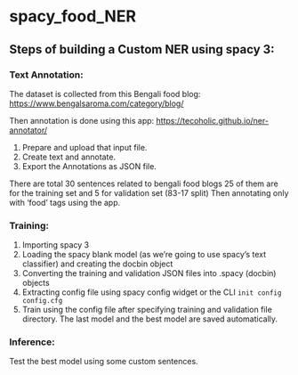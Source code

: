 # spacy_food_NER

## Steps of building a Custom NER using spacy 3:

### Text Annotation:

The dataset is collected from this Bengali food blog:
https://www.bengalsaroma.com/category/blog/

Then annotation is done using this app:
https://tecoholic.github.io/ner-annotator/

1. Prepare and upload that input file.
2. Create text and annotate.
3. Export the Annotations as JSON file. 

There are total 30 sentences related to bengali food blogs
25 of them are for the training set and 5 for validation set (83-17 split)
Then annotating only with ‘food’ tags using the app.

### Training:
1. Importing spacy 3
2. Loading the spacy blank model (as we’re going to use spacy’s text classifier) and creating the docbin object
3. Converting the training and validation JSON files into .spacy (docbin) objects
4. Extracting config file using spacy config widget or the CLI 
```init config config.cfg``` 
5. Train using the config file after specifying training and validation file directory.
The last model and the best model are saved automatically. 

### Inference:
Test the best model using some custom sentences.
